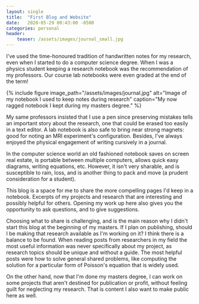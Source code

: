 ```yaml
---
layout: single
title:  "First Blog and Website"
date:   2020-05-29 00:43:00 -0500
categories: personal
header:
    teaser: /assets/images/journal_small.jpg
---
```


I've used the time-honoured tradition of handwritten notes for my research, even when I started to do a computer science degree. When I was a physics student keeping a research notebook was the recommendation of my professors. Our course lab notebooks were even graded at the end of the term!

{% include figure image_path="/assets/images/journal.jpg" alt="Image of my notebook I used to keep notes during research" caption="My now ragged notebook I kept during my masters degree." %}


My same professors insisted that I use a pen since preserving mistakes tells an important story about the research, one that could be erased too easily in a text editor. A lab notebook is also safe to bring near strong magnets: good for noting an MRI experiment's configuration. Besides, I've always enjoyed the physical engagement of writing cursively in a journal. 

In the computer science world an old fashioned notebook saves on screen real estate, is portable between multiple computers, allows quick easy diagrams, writing equations, etc. However, it isn't very sharable, and is susceptible to rain, loss, and is another thing to pack and move (a prudent consideration for a student).

This blog is a space for me to share the more compelling pages I'd keep in a notebook. Excerpts of my projects and research that are interesting and possibly helpful for others. Opening my work up here also gives you the opportunity to ask questions, and to give suggestions.

Choosing what to share is challenging, and is the main reason why I didn't start this blog at the beginning of my masters. If I plan on publishing, should I be making that research available as I'm working on it? I think there is a balance to be found. When reading posts from researchers in my field the most useful information was never specifically about my project, as research topics should be unique and without a guide. The most helpful posts were how to solve general shared problems, like computing the solution for a particular form of Poisson's equation that is widely used.

On the other hand, now that I'm done my masters degree, I can work on some projects that aren't destined for publication or profit, without feeling guilt for neglecting my research. That is content I also want to make public here as well.
